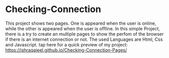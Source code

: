 # Checking-Connection
This project shows two pages. One is appeared when the user is online, while the other is appeared when the user is offline.
In this simple Project, there is a try to create an multiple pages to show the perfom of the browser if there is an internet connection or not. The used Languages are Html, Css and Javascript.
tap here for a quick preview of my project: https://ishraqajeel.github.io/Checking-Connection-Pages/
